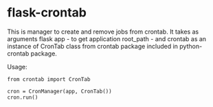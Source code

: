 flask-crontab
=============


This is manager to create and remove jobs from crontab. It takes as
arguments flask app - to get application root_path - and crontab as an 
instance of CronTab class from crontab package included in python-crontab
package.

Usage:
    
```
from crontab import CronTab

cron = CronManager(app, CronTab())
cron.run()
```
